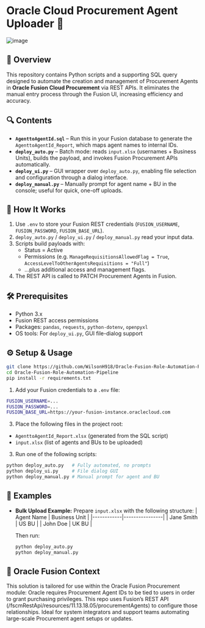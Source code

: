 # Oracle Cloud Procurement Agent Uploader 🚀

<!-- Insert your architecture/sequence diagram here -->
![image](https://github.com/user-attachments/assets/8b48ead7-d10a-4ac6-bec9-1fab53e0799f)


## 📘 Overview
This repository contains Python scripts and a supporting SQL query designed to automate the creation and management of Procurement Agents in **Oracle Fusion Cloud Procurement** via REST APIs. It eliminates the manual entry process through the Fusion UI, increasing efficiency and accuracy.

## 🔍 Contents
- **`AgenttoAgentId.sql`** – Run this in your Fusion database to generate the `AgenttoAgentId_Report`, which maps agent names to internal IDs.
- **`deploy_auto.py`** – Batch mode: reads `input.xlsx` (usernames + Business Units), builds the payload, and invokes Fusion Procurement APIs automatically.
- **`deploy_ui.py`** – GUI wrapper over `deploy_auto.py`, enabling file selection and configuration through a dialog interface.
- **`deploy_manual.py`** – Manually prompt for agent name + BU in the console; useful for quick, one-off uploads.

## 🧩 How It Works
1. Use `.env` to store your Fusion REST credentials (`FUSION_USERNAME`, `FUSION_PASSWORD`, `FUSION_BASE_URL`).
2. `deploy_auto.py` / `deploy_ui.py` / `deploy_manual.py` read your input data.
3. Scripts build payloads with:
   - Status = Active  
   - Permissions (e.g. `ManageRequisitionsAllowedFlag = True`, `AccessLevelToOtherAgentsRequisitions = "Full"`)
   - …plus additional access and management flags.
4. The REST API is called to PATCH Procurement Agents in Fusion.

## 🛠️ Prerequisites
- Python 3.x
- Fusion REST access permissions
- Packages: `pandas`, `requests`, `python-dotenv`, `openpyxl`
- OS tools: For `deploy_ui.py`, GUI file-dialog support

## ⚙️ Setup & Usage
```bash
git clone https://github.com/WilsonH918/Oracle-Fusion-Role-Automation-Pipeline.git
cd Oracle-Fusion-Role-Automation-Pipeline
pip install -r requirements.txt
```
1. Add your Fusion credentials to a `.env` file:
```bash
FUSION_USERNAME=...
FUSION_PASSWORD=...
FUSION_BASE_URL=https://your-fusion-instance.oraclecloud.com
```

3. Place the following files in the project root:
- `AgenttoAgentId_Report.xlsx` (generated from the SQL script)
- `input.xlsx` (list of agents and BUs to be uploaded)

3. Run one of the following scripts:
```bash
python deploy_auto.py   # Fully automated, no prompts
python deploy_ui.py     # File dialog GUI
python deploy_manual.py # Manual prompt for agent and BU
```
## 🧪 Examples

- **Bulk Upload Example:**
   Prepare `input.xlsx` with the following structure:
   | Agent Name | Business Unit |
   |------------|----------------|
   | Jane Smith | US BU          |
   | John Doe   | UK BU          |

   Then run:
   ```bash
   python deploy_auto.py
   python deploy_manual.py
   ```

## 📘 Oracle Fusion Context
This solution is tailored for use within the Oracle Fusion Procurement module:
Oracle requires Procurement Agent IDs to be tied to users in order to grant purchasing privileges.
This repo uses Fusion’s REST API (/fscmRestApi/resources/11.13.18.05/procurementAgents) to configure those relationships.
Ideal for system integrators and support teams automating large-scale Procurement agent setups or updates.


